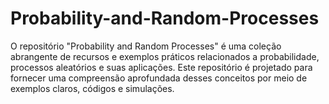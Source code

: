 # Probability-and-Random-Processes
O repositório "Probability and Random Processes" é uma coleção abrangente de recursos e exemplos práticos relacionados a probabilidade, processos aleatórios e suas aplicações. Este repositório é projetado para fornecer uma compreensão aprofundada desses conceitos por meio de exemplos claros, códigos e simulações.
